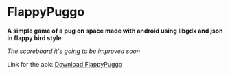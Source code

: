 # FlappyPuggo

**A simple game of a pug on space made with android using libgdx and json in flappy bird style**



_The scoreboard it's going to be improved soon_



Link for the apk: [Download FlappyPuggo](https://goo.gl/kiQLeM)
